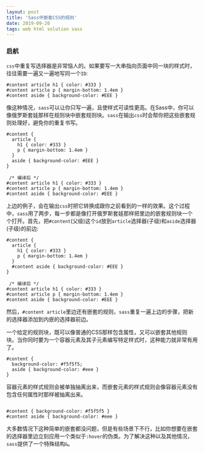 ```yaml
---
layout: post
title: 'Sass中嵌套CSS的规则'
date: 2019-09-20 
tags: web html solution sass
---
```


### 启航

<div class="content-intro view-box "><p></p><p><code>css</code>中重复写选择器是非常恼人的。如果要写一大串指向页面中同一块的样式时，往往需要一遍又一遍地写同一个<code>ID</code>:</p><pre><a class="code-copy right0" title="复制到剪切板"><i class="icon-copy"></i></a><code class="hljs css"><span><span class="hljs-selector-id">#content</span></span> <span><span class="hljs-selector-tag">article</span></span> <span><span class="hljs-selector-tag">h1</span></span> <span>{ <span><span><span class="hljs-attribute">color</span></span>:<span> <span><span class="hljs-number">#333</span></span> </span></span></span>}
<span><span class="hljs-selector-id">#content</span></span> <span><span class="hljs-selector-tag">article</span></span> <span><span class="hljs-selector-tag">p</span></span> <span>{ <span><span><span class="hljs-attribute">margin-bottom</span></span>:<span> <span><span class="hljs-number">1.4em</span></span> </span></span></span>}
<span><span class="hljs-selector-id">#content</span></span> <span><span class="hljs-selector-tag">aside</span></span> <span>{ <span><span><span class="hljs-attribute">background-color</span></span>:<span> <span><span class="hljs-number">#EEE</span></span> </span></span></span>}</code></pre><p>像这种情况，<code>sass</code>可以让你只写一遍，且使样式可读性更高。在Sass中，你可以像俄罗斯套娃那样在规则块中嵌套规则块。<code>sass</code>在输出<code>css</code>时会帮你把这些嵌套规则处理好，避免你的重复书写。</p><pre><a class="code-copy right0" title="复制到剪切板"><i class="icon-copy"></i></a><code class="hljs bash"><span><span class="hljs-comment">#content</span></span><span class="hljs-comment"> {</span>
  <span>article</span> {
    <span>h1</span> { <span>color</span><span>: <span><span class="hljs-comment">#333</span></span><span class="hljs-comment"> }</span>
    </span><span><span>p</span></span><span> { </span><span><span>margin-bottom</span></span><span>: <span>1.4em</span> }
  }
  </span><span><span>aside</span></span><span> { </span><span><span>background-color</span></span><span>: <span><span class="hljs-comment">#EEE</span></span><span class="hljs-comment"> }</span>
}
</span></code></pre><pre><a class="code-copy right0" title="复制到剪切板"><i class="icon-copy"></i></a><code class="hljs css"> <span><span class="hljs-comment">/* 编译后 */</span></span>
<span><span class="hljs-selector-id">#content</span></span> <span><span class="hljs-selector-tag">article</span></span> <span><span class="hljs-selector-tag">h1</span></span> <span>{ <span><span><span class="hljs-attribute">color</span></span>:<span> <span><span class="hljs-number">#333</span></span> </span></span></span>}
<span><span class="hljs-selector-id">#content</span></span> <span><span class="hljs-selector-tag">article</span></span> <span><span class="hljs-selector-tag">p</span></span> <span>{ <span><span><span class="hljs-attribute">margin-bottom</span></span>:<span> <span><span class="hljs-number">1.4em</span></span> </span></span></span>}
<span><span class="hljs-selector-id">#content</span></span> <span><span class="hljs-selector-tag">aside</span></span> <span>{ <span><span><span class="hljs-attribute">background-color</span></span>:<span> <span><span class="hljs-number">#EEE</span></span> </span></span></span>}</code></pre><p>上边的例子，会在输出<code>css</code>时把它转换成跟你之前看到的一样的效果。这个过程中，<code>sass</code>用了两步，每一步都是像打开俄罗斯套娃那样把里边的嵌套规则块一个个打开。首先，把<code>#content</code>(父级)这个<code>id</code>放到<code>article</code>选择器(子级)和<code>aside</code>选择器(子级)的前边:</p><pre><a class="code-copy right0" title="复制到剪切板"><i class="icon-copy"></i></a><code class="hljs bash"><span><span class="hljs-comment">#content</span></span><span class="hljs-comment"> {</span>
  <span>article</span> {
    <span>h1</span> { <span>color</span><span>: <span><span class="hljs-comment">#333</span></span><span class="hljs-comment"> }</span>
    </span><span><span>p</span></span><span> { </span><span><span>margin-bottom</span></span><span>: <span>1.4em</span> }
  }
  </span><span><span><span><span class="hljs-comment">#c</span></span><span class="hljs-comment">ontent</span></span></span><span><span class="hljs-comment"> </span></span><span><span><span class="hljs-comment">aside</span></span></span><span><span class="hljs-comment"> { </span></span><span><span><span class="hljs-comment">background-color</span></span></span><span><span class="hljs-comment">: </span><span><span class="hljs-comment">#EEE</span></span><span class="hljs-comment"> }</span>
}
</span></code></pre><pre><a class="code-copy right0" title="复制到剪切板"><i class="icon-copy"></i></a><code class="hljs css"> <span><span class="hljs-comment">/* 编译后 */</span></span>
<span><span class="hljs-selector-id">#content</span></span> <span><span class="hljs-selector-tag">article</span></span> <span><span class="hljs-selector-tag">h1</span></span> <span>{ <span><span><span class="hljs-attribute">color</span></span>:<span> <span><span class="hljs-number">#333</span></span> </span></span></span>}
<span><span class="hljs-selector-id">#content</span></span> <span><span class="hljs-selector-tag">article</span></span> <span><span class="hljs-selector-tag">p</span></span> <span>{ <span><span><span class="hljs-attribute">margin-bottom</span></span>:<span> <span><span class="hljs-number">1.4em</span></span> </span></span></span>}
<span><span class="hljs-selector-id">#content</span></span> <span><span class="hljs-selector-tag">aside</span></span> <span>{ <span><span><span class="hljs-attribute">background-color</span></span>:<span> <span><span class="hljs-number">#EEE</span></span> </span></span></span>}</code></pre><p>然后，<code>#content article</code>里边还有嵌套的规则，<code>sass</code>重复一遍上边的步骤，把新的选择器添加到内嵌的选择器前边。</p><p>一个给定的规则块，既可以像普通的CSS那样包含属性，又可以嵌套其他规则块。当你同时要为一个容器元素及其子元素编写特定样式时，这种能力就非常有用了。</p><pre><a class="code-copy right0" title="复制到剪切板"><i class="icon-copy"></i></a><code class="hljs bash"><span><span class="hljs-comment">#content</span></span><span class="hljs-comment"> {</span>
  <span>background-color</span><span>: <span><span class="hljs-comment">#f5f5f5</span></span><span class="hljs-comment">;</span></span>
  <span>aside</span> { <span>background-color</span><span>: <span><span class="hljs-comment">#eee</span></span><span class="hljs-comment"> }</span>
}</span></code></pre><p>容器元素的样式规则会被单独抽离出来，而嵌套元素的样式规则会像容器元素没有包含任何属性时那样被抽离出来。</p><pre><a class="code-copy right0" title="复制到剪切板"><i class="icon-copy"></i></a><code class="hljs css">
<span><span class="hljs-selector-id">#content</span></span> <span>{ <span><span><span class="hljs-attribute">background-color</span></span>:<span> <span><span class="hljs-number">#f5f5f5</span></span> </span></span></span>}
<span><span class="hljs-selector-id">#content</span></span> <span><span class="hljs-selector-tag">aside</span></span> <span>{ <span><span><span class="hljs-attribute">background-color</span></span>:<span> <span><span class="hljs-number">#eee</span></span> </span></span></span>}</code></pre><p>大多数情况下这种简单的嵌套都没问题，但是有些场景下不行，比如你想要在嵌套的选择器里边立刻应用一个类似于<code>:hover</code>的伪类。为了解决这种以及其他情况，<code>sass</code>提供了一个特殊结构<code>&amp;</code>。</p></div>